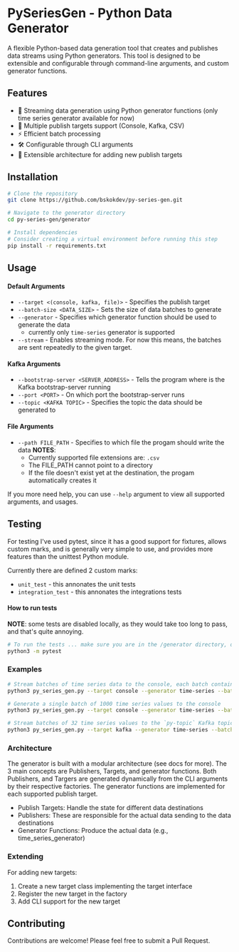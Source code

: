 # PySeriesGen - Python Data Generator
A flexible Python-based data generation tool that creates and publishes data streams using Python generators. This tool is designed to be extensible and configurable through command-line arguments, and custom generator functions.

## Features
- 🔄 Streaming data generation using Python generator functions (only time series generator available for now)
- 🎯 Multiple publish targets support (Console, Kafka, CSV)
- ⚡ Efficient batch processing
- 🛠️ Configurable through CLI arguments
- 🔌 Extensible architecture for adding new publish targets

## Installation
```bash
# Clone the repository
git clone https://github.com/bskokdev/py-series-gen.git

# Navigate to the generator directory
cd py-series-gen/generator

# Install dependencies
# Consider creating a virtual environment before running this step
pip install -r requirements.txt
```

## Usage

#### Default Arguments
* `--target <(console, kafka, file)>` - Specifies the publish target
* `--batch-size <DATA_SIZE>` - Sets the size of data batches to generate
* `--generator` - Specifies which generator function should be used to generate the data
    * currently only `time-series` generator is supported
* `--stream` - Enables streaming mode. For now this means, the batches are sent repeatedly to the given target.

#### Kafka Arguments
* `--bootstrap-server <SERVER_ADDRESS>` - Tells the program where is the Kafka bootstrap-server running
* `--port <PORT>` - On which port the bootstrap-server runs
* `--topic <KAFKA TOPIC>` - Specifies the topic the data should be generated to

#### File Arguments
* `--path FILE_PATH` - Specifies to which file the progam should write the data
    **NOTES**:
    * Currently supported file extensions are: `.csv`
    * The FILE_PATH cannot point to a directory
    * If the file doesn't exist yet at the destination, the progam automatically creates it

If you more need help, you can use `--help` argument to view all supported arguments, and usages.

## Testing 

For testing I've used pytest, since it has a good support for fixtures, allows custom marks, and is generally very simple to use, and provides more features than the unittest Python module. 

Currently there are defined 2 custom marks:
* `unit_test` - this annonates the unit tests
* `integration_test` - this annonates the integrations tests


#### How to run tests
**NOTE**: some tests are disabled locally, as they would take too long to pass, and that's quite annoying.

```bash
# To run the tests ... make sure you are in the /generator directory, or you will get warnings
python3 -m pytest
```


### Examples
```bash
# Stream batches of time series data to the console, each batch contains 2048 values
python3 py_series_gen.py --target console --generator time-series --batch-size 2048 --stream

# Generate a single batch of 1000 time series values to the console
python3 py_series_gen.py --target console --generator time-series --batch-size 1000

# Stream batches of 32 time series values to the `py-topic` Kafka topic which is present at localhost:9092
python3 py_series_gen.py --target kafka --generator time-series --batch-size 32 --bootstrap-server localhost --port 9092 --topic py-topic --stream
```

### Architecture
The generator is built with a modular architecture (see docs for more). The 3 main concepts are Publishers, Targets, and generator functions. Both Publishers, and Targers are generated dynamically from the CLI arguments by their respective factories. The generator functions are implemented for each supported publish target.

- Publish Targets: Handle the state for different data destinations
- Publishers: These are responsible for the actual data sending to the data destinations
- Generator Functions: Produce the actual data (e.g., time_series_generator)

### Extending
For adding new targets:
1. Create a new target class implementing the target interface
2. Register the new target in the factory
3. Add CLI support for the new target

## Contributing
Contributions are welcome! Please feel free to submit a Pull Request.
